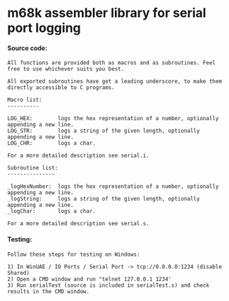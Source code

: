 # m68k assembler library for serial port logging
#### Source code:

	All functions are provided both as macros and as subroutines. Feel free to use whichever suits you best.

	All exported subroutines have got a leading underscore, to make them directly accessible to C programs.
	
	Macro list:
	----------

	LOG_HEX: 		logs the hex representation of a number, optionally appending a new line.
	LOG_STR:		logs a string of the given length, optionally appending a new line.
	LOG_CHR:		logs a char.

	For a more detailed description see serial.i.

	Subroutine list:
	---------------

	_logHexNumber: 	logs the hex representation of a number, optionally appending a new line.
	_logString:		logs a string of the given length, optionally appending a new line.
	_logChar:		logs a char.

	For a more detailed description see serial.s.	
	
#### Testing:

	Follow these steps for testing on Windows:

	1) In WinUAE / IO Ports / Serial Port -> tcp://0.0.0.0:1234 (disable Shared)
	2) Open a CMD window and run "telnet 127.0.0.1 1234'
	3) Run serialTest (source is included in serialTest.s) and check results in the CMD window.
